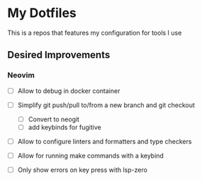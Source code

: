 # My Dotfiles

This is a repos that features my configuration for tools I use

## Desired Improvements

### Neovim

- [ ] Allow to debug in docker container
- [ ] Simplify git push/pull to/from a new branch and git checkout
    - [ ] Convert to neogit
    - [ ] add keybinds for fugitive
- [ ] Allow to configure linters and formatters and type checkers
- [ ] Allow for running make commands with a keybind
- [ ] Only show errors on key press with lsp-zero

